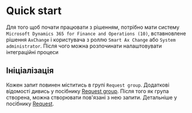 # Quick start

Для того щоб почати працювати з рішенням, потрібно мати систему `Microsoft Dynamics 365 for Finance and Operations (10)`, вставновлене рішення `AxChange` і користувача з роллю `Smart Ax Change` або `System administrator`. Після чого можна розпочинати налаштовувати інтеграційні процеси

## Ініціалізація

Кожен запит повинен міститись в групі `Request group`. Додаткові відомості дивись у посібнику [Request group](/ua/requestGroup.md).
Після того як група створена, можна створювати пов'язані з нею запити.
Детальніше у посібнику [Request](/ua/request.md).
